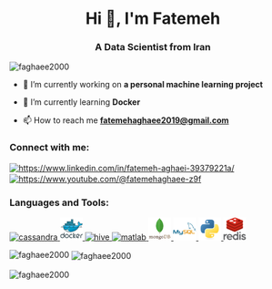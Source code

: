 <h1 align="center">Hi 👋, I'm Fatemeh</h1>
<h3 align="center">A Data Scientist from Iran</h3>

<p align="left"> <img src="https://komarev.com/ghpvc/?username=faghaee2000&label=Profile%20views&color=0e75b6&style=flat" alt="faghaee2000" /> </p>

- 🔭 I’m currently working on **a personal machine learning project**

- 🌱 I’m currently learning **Docker**

- 📫 How to reach me **fatemehaghaee2019@gmail.com**

<h3 align="left">Connect with me:</h3>
<p align="left">
<a href="https://linkedin.com/in/https://www.linkedin.com/in/fatemeh-aghaei-39379221a/" target="blank"><img align="center" src="https://raw.githubusercontent.com/rahuldkjain/github-profile-readme-generator/master/src/images/icons/Social/linked-in-alt.svg" alt="https://www.linkedin.com/in/fatemeh-aghaei-39379221a/" height="30" width="40" /></a>
<a href="https://www.youtube.com/c/https://www.youtube.com/@fatemehaghaee-z9f" target="blank"><img align="center" src="https://raw.githubusercontent.com/rahuldkjain/github-profile-readme-generator/master/src/images/icons/Social/youtube.svg" alt="https://www.youtube.com/@fatemehaghaee-z9f" height="30" width="40" /></a>
</p>

<h3 align="left">Languages and Tools:</h3>
<p align="left"> <a href="https://cassandra.apache.org/" target="_blank" rel="noreferrer"> <img src="https://www.vectorlogo.zone/logos/apache_cassandra/apache_cassandra-icon.svg" alt="cassandra" width="40" height="40"/> </a> <a href="https://www.docker.com/" target="_blank" rel="noreferrer"> <img src="https://raw.githubusercontent.com/devicons/devicon/master/icons/docker/docker-original-wordmark.svg" alt="docker" width="40" height="40"/> </a> <a href="https://hive.apache.org/" target="_blank" rel="noreferrer"> <img src="https://www.vectorlogo.zone/logos/apache_hive/apache_hive-icon.svg" alt="hive" width="40" height="40"/> </a> <a href="https://www.mathworks.com/" target="_blank" rel="noreferrer"> <img src="https://upload.wikimedia.org/wikipedia/commons/2/21/Matlab_Logo.png" alt="matlab" width="40" height="40"/> </a> <a href="https://www.mongodb.com/" target="_blank" rel="noreferrer"> <img src="https://raw.githubusercontent.com/devicons/devicon/master/icons/mongodb/mongodb-original-wordmark.svg" alt="mongodb" width="40" height="40"/> </a> <a href="https://www.mysql.com/" target="_blank" rel="noreferrer"> <img src="https://raw.githubusercontent.com/devicons/devicon/master/icons/mysql/mysql-original-wordmark.svg" alt="mysql" width="40" height="40"/> </a> <a href="https://www.python.org" target="_blank" rel="noreferrer"> <img src="https://raw.githubusercontent.com/devicons/devicon/master/icons/python/python-original.svg" alt="python" width="40" height="40"/> </a> <a href="https://redis.io" target="_blank" rel="noreferrer"> <img src="https://raw.githubusercontent.com/devicons/devicon/master/icons/redis/redis-original-wordmark.svg" alt="redis" width="40" height="40"/> </a> </p>

<p><img align="left" src="https://github-readme-stats.vercel.app/api/top-langs?username=faghaee2000&show_icons=true&locale=en&layout=compact" alt="faghaee2000" /></p>

<p>&nbsp;<img align="center" src="https://github-readme-stats.vercel.app/api?username=faghaee2000&show_icons=true&locale=en" alt="faghaee2000" /></p>

<p><img align="center" src="https://github-readme-streak-stats.herokuapp.com/?user=faghaee2000&" alt="faghaee2000" /></p>
